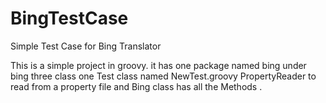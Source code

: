 # BingTestCase
Simple Test Case for Bing Translator  

This is a simple project in groovy.
it has one package named bing
under bing three class 
one Test class named NewTest.groovy
PropertyReader to read from a property file
and Bing class has all the Methods . 
